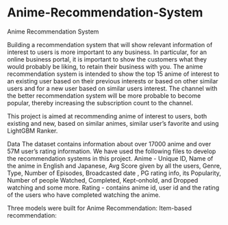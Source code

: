 # Anime-Recommendation-System
Anime Recommendation System


Building a recommendation system that will show relevant information of interest to users is more important to any business. In particular, for an online business portal, it is important to show the customers what they would probably be liking, to retain their business with you. The anime recommendation system is intended to show the top 15 anime of interest to an existing user based on their previous interests or based on other similar users and for a new user based on similar users interest. The channel with the better recommendation system will be more probable to become popular, thereby increasing the subscription count to the channel. 


This project is aimed at recommending anime of interest to users, both existing and new, based on similar animes, similar user’s favorite and using LightGBM Ranker.


Data
The dataset contains information about over 17000 anime and over 57M user’s rating information. We have used the following files to develop the recommendation systems in this project.
	Anime - Unique ID, Name of the anime in English and Japanese, Avg Score given by all the users, Genre, Type, Number of Episodes, Broadcasted date	, PG rating info, its Popularity, Number of people Watched, Completed, Kept-onhold, and Dropped watching and some more.
	Rating - contains anime id, user id and the rating of the users who have completed watching the anime.
  
  
 Three models were built for Anime Recommendation:
 Item-based recommendation: 

